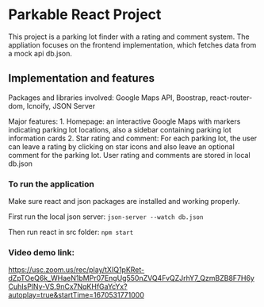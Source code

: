 # Parkable React Project

This project is a parking lot finder with a rating and comment system. The appliation focuses on the frontend implementation, which fetches data from a mock api db.json.

## Implementation and features

Packages and libraries involved: Google Maps API, Boostrap, react-router-dom, Icnoify, JSON Server

Major features:
	1. Homepage: an interactive Google Maps with markers indicating parking lot locations, also a sidebar containing parking lot information cards
	2. Star rating and comment: For each parking lot, the user can leave a rating by clicking on star icons and also leave an optional comment for the parking lot. User rating and comments are stored in local db.json

### To run the application

Make sure react and json packages are installed and working properly.

First run the local json server:
`json-server --watch db.json`

Then run react in src folder:
`npm start`


### Video demo link:
https://usc.zoom.us/rec/play/tXIQ1pKRet-dZpTOeQ6k_WHaeN1bMPr07EngUg550nZVQ4FvQZJrhY7_QzmBZB8F7H6yCuhIsPlNy-VS.9nCx7NqKHfGaYcYx?autoplay=true&startTime=1670531771000
